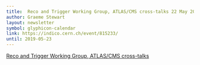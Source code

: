 ```yaml
---
title:  Reco and Trigger Working Group, ATLAS/CMS cross-talks 22 May 2019
author: Graeme Stewart
layout: newsletter
symbol: glyphicon-calendar
link: https://indico.cern.ch/event/815233/
until: 2019-05-23
---
```

[Reco and Trigger Working Group, ATLAS/CMS cross-talks](https://indico.cern.ch/event/815233/)
